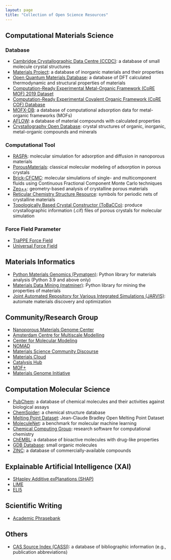 ```yaml
---
layout: page
title: "Collection of Open Science Resources"
---
```


## Computational Materials Science
### Database
- [Cambridge Crystallographic Data Centre (CCDC)](https://www.ccdc.cam.ac.uk/structures/): a database of small molecule crystal structures
- [Materials Project](https://next-gen.materialsproject.org/): a database of inorganic materials and their properties
- [Open Quantum Materials Database](https://oqmd.org/): a database of DFT calculated thermodynamic and structural properties of materials
- [Computation-Ready Experimental Metal-Organic Framework (CoRE MOF) 2019 Dataset](https://zenodo.org/records/7691378)
- [Computation-Ready Experimental Covalent Organic Framework (CoRE COF) Database](https://core-cof.github.io/CoRE-COF-Database/)
- [MOFX-DB](https://mof.tech.northwestern.edu/): a database of computational adsorption data for metal-organic frameworks (MOFs)
- [AFLOW](http://www.aflowlib.org/): a database of material compounds with calculated properties
- [Crystallography Open Database](http://www.crystallography.net/cod/): crystal structures of organic, inorganic, metal-organic compounds and minerals

### Computational Tool
- [RASPA](https://iraspa.org/raspa/): molecular simulation for adsorption and diffusion in nanoporous materials​
- [PorousMaterials](https://simonensemble.github.io/PorousMaterials.jl/stable/): classical molecular modeling of adsorption in porous crystals
- [Brick-CFCMC](https://gitlab.com/ETh_TU_Delft/Brick-CFCMC): molecular simulations of single- and multicomponent fluids using Continuous Fractional Component Monte Carlo techniques
- [Zeo++](http://www.zeoplusplus.org/): geometry-based analysis of crystalline porous materials
- [Reticular Chemistry Structure Resource](https://rcsr.anu.edu.au/): symbols for periodic nets of crystalline materials
- [Topologically Based Crystal Constructor (ToBaCCo)](https://github.com/tobacco-mofs/tobacco_3.0): produce crystallographic information (.cif) files of porous crystals for molecular simulation

### Force Field Parameter
- [TraPPE Force Field](http://trappe.oit.umn.edu/)
- [Universal Force Field](https://simonensemble.github.io/PorousMaterials.jl/dev/force_field/)


## Materials Informatics
- [Python Materials Genomics (Pymatgen)](https://pymatgen.org/): Python library for materials analysis (Python 3.9 and above only)
- [Materials Data Mining (matminer)](https://matminer.readthedocs.io/): Python library for mining the properties of materials
- [Joint Automated Repository for Various Integrated Simulations (JARVIS)](https://jarvis.nist.gov/): automate materials discovery and optimization 


## Community/Research Group
- [Nanoporous Materials Genome Center](http://www1.chem.umn.edu/nmgc/)
- [Amsterdam Centre for Multiscale Modelling](https://www.acmm.nl/)
- [Center for Molecular Modeling](https://molmod.ugent.be/)
- [NOMAD](https://nomad-lab.eu/nomad-lab/)
- [Materials Science Community Discourse](https://matsci.org/)
- [Materials Cloud](https://www.materialscloud.org/home)
- [Catalysis Hub](https://www.catalysis-hub.org/)
- [MOF+](https://www.mofplus.org/)
- [Materials Genome Initiative](https://www.mgi.gov/)


## Computation Molecular Science
- [PubChem](https://pubchem.ncbi.nlm.nih.gov/): a database of chemical molecules and their activities against biological assays
- [ChemSpider](https://www.chemspider.com/): a chemical structure database
- [Melting Point Dataset](http://dx.doi.org/10.6084/m9.figshare.1031638): Jean-Claude Bradley Open Melting Point Dataset
- [MoleculeNet](https://moleculenet.org/): a benchmark for molecular machine learning
- [Chemical Computing Group](https://www.chemcomp.com/index.htm): research software for computational chemistry
- [ChEMBL](https://www.ebi.ac.uk/chembl/): a database of bioactive molecules with drug-like properties
- [GDB Database](https://gdb.unibe.ch/downloads/): small organic molecules
- [ZINC](https://zinc15.docking.org/): a database of commercially-available compounds


## Explainable Artificial Intelligence (XAI)
- [SHapley Additive exPlanations (SHAP)](https://shap.readthedocs.io/en/latest/)
- [LIME](https://github.com/marcotcr/lime)
- [ELI5](https://eli5.readthedocs.io/en/latest/)


## Scientific Writing
- [Academic Phrasebank](https://www.phrasebank.manchester.ac.uk/)


## Others
- [CAS Source Index (CASSI)](https://cassi.cas.org/search.jsp): a database of bibliographic information (e.g., publication abbreviations)


